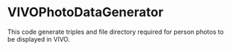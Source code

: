# VIVOPhotoDataGenerator
This code generate triples and file directory required for person photos to be displayed in VIVO.
